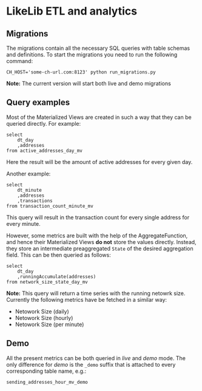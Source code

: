 # LikeLib ETL and analytics

## Migrations

The migrations contain all the necessary SQL queries with table schemas and definitions.
To start the migrations you need to run the following command:
```
CH_HOST='some-ch-url.com:8123' python run_migrations.py
```
**Note:** The current version will start both live and demo migrations

## Query examples

Most of the Materialized Views are created in such a way that they can be queried directly.
For example:
```
select 
    dt_day
    ,addresses
from active_addresses_day_mv
```
Here the result will be the amount of active addresses for every given day.

Another example:
```
select
    dt_minute
    ,addresses
    ,transactions
from transaction_count_minute_mv
```
This query will result in the transaction count for every single address for every minute.

However, some metrics are built with the help of the AggregateFunction, and hence their Materialized Views **do not** store the values directly. Instead, they store an intermediate preaggregated `State` of the desired aggregation field. This can be then queried as follows:

```
select 
    dt_day
    ,runningAccumulate(addresses)
from network_size_state_day_mv
```

**Note:** This query will return a time series with the running netowrk size. Currently the following metrics have be fetched in a similar way:
- Netowork Size (daily)
- Netowork Size (hourly)
- Netowork Size (per minute)

## Demo

All the present metrics can be both queried in *live* and *demo* mode. The only difference for *demo* is the `_demo` suffix that is attached to every corresponding table name, e.g.:
```
sending_addresses_hour_mv_demo
```